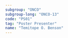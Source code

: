 ```yaml
---
subgroup: "ONCO"
subgroup-long: "ONCO-13"
code: "PS01"
tag: "Poster Presenter"
name: "Temitope O. Benson"
---
```

